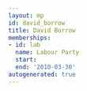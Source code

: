 ```yaml
---
layout: mp
id: david_borrow
title: David Borrow
memberships:
- id: lab
  name: Labour Party
  start: 
  end: '2010-03-30'
autogenerated: true
---
```

